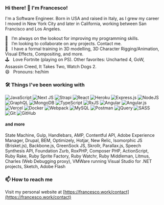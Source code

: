 ### Hi there! 👋 I'm Francesco!
I'm a Software Engineer. Born in USA and raised in Italy, as I grew my career I moved in New York City and later in California, working between San Francisco and Los Angeles.

<!--
- 🤔 I’m looking for help with ...
- 💬 Ask me about ...
- 📫 How to reach me: ...
- ⚡ Fun fact: ...
-->
🌱 &nbsp; I’m always on the lookout for improving my programming skills.  
👯 &nbsp; I’m looking to collaborate on any projects. Contact me.  
🔭 &nbsp; I have a formal training in 3D modelling, 3D Character Rigging/Animation, Visual Effects, Compositing, and more.  
🕹 &nbsp; Love Fortnite (playing on PS). Other favorites: Uncharted 4, GoW, Assassin Creed, It Takes Two, Watch Dogs 2.  
😄 &nbsp; Pronouns: he/him  

### 🛠 Things I've been working with
<img alt="JavaScript" src="https://img.shields.io/badge/javascript-%23323330.svg?style=for-the-badge&logo=javascript&logoColor=%23F7DF1E"/> <img alt="Next JS" src="https://img.shields.io/badge/nextjs-%23000000.svg?style=for-the-badge&logo=next.js&logoColor=white"/> <img alt="Strapi" src="https://img.shields.io/badge/strapi-%232E7EEA.svg?style=for-the-badge&logo=strapi&logoColor=white" /> <img alt="React" src="https://img.shields.io/badge/react-%2320232a.svg?style=for-the-badge&logo=react&logoColor=%2361DAFB"/> <img alt="Heroku" src="https://img.shields.io/badge/heroku-%23430098.svg?style=for-the-badge&logo=heroku&logoColor=white"/> <img alt="Express.js" src="https://img.shields.io/badge/express.js-%23404d59.svg?style=for-the-badge&logo=express&logoColor=%2361DAFB"/> <img alt="NodeJS" src="https://img.shields.io/badge/node.js-%2343853D.svg?style=for-the-badge&logo=node-dot-js&logoColor=white"/> <img alt="GraphQL" src="https://img.shields.io/badge/-GraphQL-E10098?style=for-the-badge&logo=graphql"/> <img alt="MongoDB" src ="https://img.shields.io/badge/MongoDB-%234ea94b.svg?style=for-the-badge&logo=mongodb&logoColor=white"/> <img alt="TypeScript" src="https://img.shields.io/badge/typescript-%23007ACC.svg?style=for-the-badge&logo=typescript&logoColor=white"/> <img alt="RxJS" src="https://img.shields.io/badge/rxjs-%23B7178C.svg?style=for-the-badge&logo=reactivex&logoColor=white" /> <img alt="Angular" src="https://img.shields.io/badge/angular-%23DD0031.svg?style=for-the-badge&logo=angular&logoColor=white"/> <img alt="Angular.js" src="https://img.shields.io/badge/angular.js-%23E23237.svg?style=for-the-badge&logo=angularjs&logoColor=white"/> <img alt="Vercel" src="https://img.shields.io/badge/vercel-%23000000.svg?style=for-the-badge&logo=vercel&logoColor=white"/> <img alt="Docker" src="https://img.shields.io/badge/docker-%230db7ed.svg?style=for-the-badge&logo=docker&logoColor=white"/> <img alt="Webpack" src="https://img.shields.io/badge/webpack-%238DD6F9.svg?style=for-the-badge&logo=webpack&logoColor=black" /> <img alt="MySQL" src="https://img.shields.io/badge/mysql-%2300f.svg?style=for-the-badge&logo=mysql&logoColor=white"/> <img alt="Postman" src="https://img.shields.io/badge/Postman-FF6C37?style=for-the-badge&logo=postman&logoColor=red" /> <img alt="jQuery" src="https://img.shields.io/badge/jquery-%230769AD.svg?style=for-the-badge&logo=jquery&logoColor=white"/> <img alt="SASS" src="https://img.shields.io/badge/SASS-hotpink.svg?style=for-the-badge&logo=SASS&logoColor=white"/> <img alt="Git" src="https://img.shields.io/badge/git-%23F05033.svg?style=for-the-badge&logo=git&logoColor=white"/> <img alt="GitHub" src="https://img.shields.io/badge/github-%23121011.svg?style=for-the-badge&logo=github&logoColor=white"/>

#### and more
State Machine, Gulp, Handlebars, AMP, Contentful API, Adobe Experience Manager, Drupal, BEM, Optimizely, Hotjar, New Relic, Isomorphic JS (Brisket.js), Backbone.js, GreenSock JS, Skrollr, Parallax.js, Speech Synthesis API, Foundation Zurb, RoxPHP, Composer PHP, ActionScript, Ruby Rake, Ruby Sprite Factory, Ruby Watchr, Ruby Middleman, Litmus, Charles (Web Debugging proxy), VMWare running Visual Studio for .NET projects, Sketch, Adobe Flash

<!-- Javascript, SCSS, Angular & AngularJS, React, Next.js, Strapi, Heroku, Vercel, Express, Node.js, Graph QL, MongoDB, MySQL, Typescript, RxJS, State Machine, Webpack, Gulp, Handlebars, AMP, Contentful API, Docker, Adobe Experience Manager, Drupal, Postman, BEM, Optimizely, Hotjar, New Relic, Isomorphic JS (Brisket.js), Backbone.js, GreenSock JS, Skrollr, Parallax.js, jQuery, Speech Synthesis API, Foundation Zurb, RoxPHP, Composer PHP, ActionScript, Git/Github, Ruby Rake, Ruby Sprite Factory, Ruby Watchr, Ruby Middleman, Litmus, Charles (Web Debugging proxy), VMWare running Visual Studio for .NET projects, Sketch, Adobe Flash. -->

### 📫 How to reach me
Visit my personal website at [https://francesco.work/contact](https://francesco.work/contact)  

